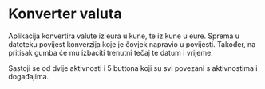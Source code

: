 # Konverter valuta

Aplikacija konvertira valute iz eura u kune, te iz kune u eure. Sprema u datoteku povijest konverzija koje je čovjek napravio u povijesti. Također, na pritisak gumba će mu izbaciti trenutni tečaj te datum i vrijeme.

Sastoji se od dvije aktivnosti i 5 buttona koji su svi povezani s aktivnostima i događajima. 
